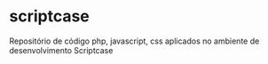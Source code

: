 # scriptcase
Repositório de código php, javascript, css aplicados no ambiente de desenvolvimento Scriptcase

